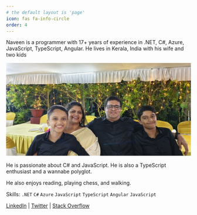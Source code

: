 ```yaml
---
# the default layout is 'page'
icon: fas fa-info-circle
order: 4
---
```


Naveen is a programmer with 17+ years of experience in .NET, C#, Azure, JavaScript, TypeScript, Angular. He lives in Kerala, India with his wife and two kids

![Family](/assets/family/family-2.jpg)

He is passionate about C# and JavaScript. He is also a TypeScript enthusiast and a wannabe polyglot.

He also enjoys reading, playing chess, and walking.

Skills: ```.NET``` ```C#``` ```Azure``` ```JavaScript``` ```TypeScript``` ```Angular``` ```JavaScript```


[LinkedIn](https://www.linkedin.com/in/naveenchakiath/)  |  [Twitter](https://x.com/codeandcloudnet)  |  [Stack Overflow](https://stackoverflow.com/users17447/codeandcloud)
